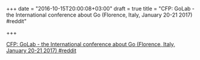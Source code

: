 +++
date = "2016-10-15T20:00:08+03:00"
draft = true
title = "CFP: GoLab - the International conference about Go (Florence, Italy, January 20-21 2017)  #reddit"

+++

<p><a href="https://t.co/hqfCiCqJ9w">CFP: GoLab - the International conference about Go (Florence, Italy, January 20-21 2017)  #reddit</a></p>
